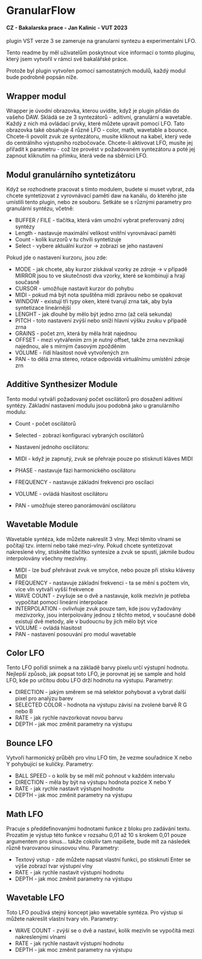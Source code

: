 # GranularFlow
#### CZ - Bakalarska prace - Jan Kalinic - VUT 2023
plugin VST verze 3 se zameruje na granularni syntezu a experimentalni LFO.

Tento readme by měl uživatelům poskytnout více informací o tomto pluginu, který jsem vytvořil v rámci své bakalářské práce.

Protože byl plugin vytvořen pomocí samostatných modulů, každý modul bude podrobně popsán níže.


## Wrapper modul
Wrapper je úvodní obrazovka, kterou uvidíte, když je plugin přidán do vašeho DAW.
Skládá se ze 3 syntezátorů - aditivní, granulární a wavetable. Každý z nich má ovládací prvky, které můžete upravit pomocí LFO. Tato obrazovka také obsahuje 4 různé LFO - color, math, wavetable a bounce.
Chcete-li povolit zvuk ze syntezátoru, musíte kliknout na kabel, který vede do centrálního výstupního rozbočovače. 
Chcete-li aktivovat LFO, musíte jej přiřadit k parametru - což lze provést v požadovaném syntezátoru a poté jej zapnout kliknutím na přímku, která vede na sběrnici LFO.

## Modul granulárního syntetizátoru
Když se rozhodnete pracovat s tímto modulem, budete si muset vybrat, zda chcete syntetizovat z vyrovnávací paměti daw na kanálu, do kterého jste umístili tento plugin, nebo ze souboru.
Setkáte se s různými parametry pro granulární syntézu, včetně:
- BUFFER / FILE - tlačítka, která vám umožní vybrat preferovaný zdroj syntézy
- Length - nastavuje maximální velikost vnitřní vyrovnávací paměti
- Count - kolik kurzorů v tu chvíli syntetizuje
- Select - vybere aktuální kurzor -> zobrazí se jeho nastavení

Pokud jde o nastavení kurzoru, jsou zde:
- MODE - jak chcete, aby kurzor získával vzorky ze zdroje -> v případě MIRROR jsou to ve skutečnosti dva vzorky, které se kombinují a hrají současně
- CURSOR - umožňuje nastavit kurzor do pohybu
- MIDI - pokud má být nota spuštěna midi zprávou nebo se opakovat
- WINDOW - existují tři typy oken, které tvarují zrna tak, aby byla syntetizace lineárnější
- LENGHT - jak dlouhé by mělo být jedno zrno (až celá sekunda)
- PITCH - toto nastavení zvýší nebo sníží hlavní výšku zvuku v případě zrna
- GRAINS - počet zrn, která by měla hrát najednou
- OFFSET - mezi vytvářením zrn je nutný offset, takže zrna nevznikají najednou, ale s mírným časovým zpožděním
- VOLUME - řídí hlasitost nově vytvořených zrn
- PAN - to dělá zrna stereo, rotace odpovídá virtuálnímu umístění zdroje zrn

## Additive Synthesizer Module
Tento modul vytváří požadovaný počet oscilátorů pro dosažení aditivní syntézy.
Základní nastavení modulu jsou podobná jako u granulárního modulu:
- Count - počet oscilátorů
- Selected - zobrazí konfiguraci vybraných oscilátorů

- Nastavení jednoho oscilátoru:
- MIDI - když je zapnutý, zvuk se přehraje pouze po stisknutí kláves MIDI
- PHASE - nastavuje fázi harmonického oscilátoru
- FREQUENCY - nastavuje základní frekvenci pro oscilaci
- VOLUME - ovládá hlasitost oscilátoru
- PAN - umožňuje stereo panorámování oscilátoru

## Wavetable Module
Wavetable syntéza, kde můžete nakreslit 3 vlny. Mezi těmito vlnami se počítají tzv. interní nebo také mezi-vlny.
Pokud chcete syntetizovat nakreslené vlny, stiskněte tlačítko syntesize a zvuk se spustí, jakmile budou interpolovány všechny mezivlny.

- MIDI - lze buď přehrávat zvuk ve smyčce, nebo pouze při stisku klávesy MIDI
- FREQUENCY - nastavuje základní frekvenci - ta se mění s počtem vln, více vln vytváří vyšší frekvence
- WAVE COUNT - zvyšuje se o dvě a nastavuje, kolik mezivln je potřeba vypočítat pomocí lineární interpolace
- INTERPOLATION - ovlivňuje zvuk pouze tam, kde jsou vyžadovány mezivzorky, jsou interpolovány jednou z těchto metod, v současné době existují dvě metody, ale v budoucnu by jich mělo být více
- VOLUME - ovládá hlasitost
- PAN - nastavení posouvání pro modul wavetable

## Color LFO
Tento LFO pořídí snímek a na základě barvy pixelu určí výstupní hodnotu.
Nejlepší způsob, jak popsat toto LFO, je porovnat jej se sample and hold LFO, kde po určitou dobu LFO drží hodnotu na výstupu.
Parametry:
- DIRECTION - jakým směrem se má selektor pohybovat a vybrat další pixel pro analýzu barev
- SELECTED COLOR - hodnota na výstupu závisí na zvolené barvě R G nebo B
- RATE - jak rychle navzorkovat novou barvu
- DEPTH - jak moc změnit parametry na výstupu

## Bounce LFO
Vytvoří harmonický průběh pro vlnu LFO tím, že vezme souřadnice X nebo Y pohybující se kuličky.
Parametry:
- BALL SPEED - o kolik by se měl míč pohnout v každém intervalu
- DIRECTION - měla by být na výstupu hodnota pozice X nebo Y
- RATE - jak rychle nastavit výstupní hodnotu
- DEPTH - jak moc změnit parametry na výstupu

## Math LFO
Pracuje s předdefinovanými hodnotami funkce z bloku pro zadávání textu.
Prozatím je výstup této funkce v rozsahu 0,01 až 10 s krokem 0,01 pouze argumentem pro sinus... takže cokoliv tam napíšete, bude mít za následek různě tvarovanou sinusovou vlnu.
Parametry:
- Textový vstup - zde můžete napsat vlastní funkci, po stisknutí Enter se výše zobrazí tvar výstupní vlny
- RATE - jak rychle nastavit výstupní hodnotu
- DEPTH - jak moc změnit parametry na výstupu

## Wavetable LFO
Toto LFO používá stejný koncept jako wavetable syntéza. Pro výstup si můžete nakreslit vlastní tvary vln.
Parametry:
- WAVE COUNT - zvýší se o dvě a nastaví, kolik mezivln se vypočítá mezi nakreslenými vlnami
- RATE - jak rychle nastavit výstupní hodnotu
- DEPTH - jak moc změnit parametry na výstupu